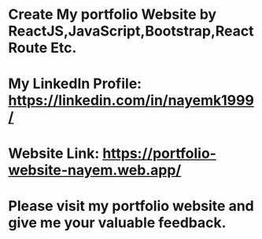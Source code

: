 # Create My portfolio Website by ReactJS,JavaScript,Bootstrap,React Route Etc.

# My LinkedIn Profile: https://linkedin.com/in/nayemk1999/

# Website Link: https://portfolio-website-nayem.web.app/

# Please visit my portfolio website and give me your valuable feedback.